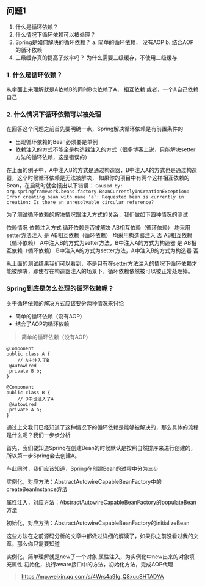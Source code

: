 ## 问题1

1. 什么是循环依赖？
2. 什么情况下循环依赖可以被处理？
3. Spring是如何解决的循环依赖？
    a. 简单的循环依赖， 没有AOP
    b. 结合AOP的循环依赖
4. 三级缓存真的提高了效率吗？
为什么需要三级缓存，不使用二级缓存

### 1. 什么是循环依赖？
从字面上来理解就是A依赖B的同时B也依赖了A， 相互依赖
或者，一个A自己依赖自己

### 2. 什么情况下循环依赖可以被处理

在回答这个问题之前首先要明确一点，Spring解决循环依赖是有前置条件的

-   出现循环依赖的Bean必须要是单例
-   依赖注入的方式不能全是构造器注入的方式（很多博客上说，只能解决setter方法的循环依赖，这是错误的）

在上面的例子中，A中注入B的方式是通过构造器，B中注入A的方式也是通过构造器，这个时候循环依赖是无法被解决，
如果你的项目中有两个这样相互依赖的Bean，在启动时就会报出以下错误：
`Caused by: org.springframework.beans.factory.BeanCurrentlyInCreationException: Error creating bean with name 'a': Requested bean is currently in creation: Is there an unresolvable circular reference?`

为了测试循环依赖的解决情况跟注入方式的关系，我们做如下四种情况的测试

依赖情况	依赖注入方式	循环依赖是否被解决
AB相互依赖（循环依赖）	均采用setter方法注入	是
AB相互依赖（循环依赖）	均采用构造器注入	否
AB相互依赖（循环依赖）	A中注入B的方式为setter方法，B中注入A的方式为构造器	是
AB相互依赖（循环依赖）	B中注入A的方式为setter方法，A中注入B的方式为构造器	否

从上面的测试结果我们可以看到，不是只有在setter方法注入的情况下循环依赖才能被解决，即使存在构造器注入的场景下，循环依赖依然被可以被正常处理掉。

### Spring到底是怎么处理的循环依赖呢？

关于循环依赖的解决方式应该要分两种情况来讨论

-   简单的循环依赖（没有AOP）
-   结合了AOP的循环依赖

> 简单的循环依赖（没有AOP）
```
@Component
public class A {
    // A中注入了B
 @Autowired
 private B b;
}

@Component
public class B {
    // B中也注入了A
 @Autowired
 private A a;
}
```

通过上文我们已经知道了这种情况下的循环依赖是能够被解决的，那么具体的流程是什么呢？我们一步步分析

首先，我们要知道Spring在创建Bean的时候默认是按照自然排序来进行创建的，所以第一步Spring会去创建A。

与此同时，我们应该知道，Spring在创建Bean的过程中分为三步

实例化，对应方法：AbstractAutowireCapableBeanFactory中的createBeanInstance方法

属性注入，对应方法：AbstractAutowireCapableBeanFactory的populateBean方法

初始化，对应方法：AbstractAutowireCapableBeanFactory的initializeBean

这些方法在之前源码分析的文章中都做过详细的解读了，如果你之前没看过我的文章，那么你只需要知道

实例化，简单理解就是new了一个对象
属性注入，为实例化中new出来的对象填充属性
初始化，执行aware接口中的方法，初始化方法，完成AOP代理








>https://mp.weixin.qq.com/s/4Wrs4a9Ig_Q8xuuSHTADYA
